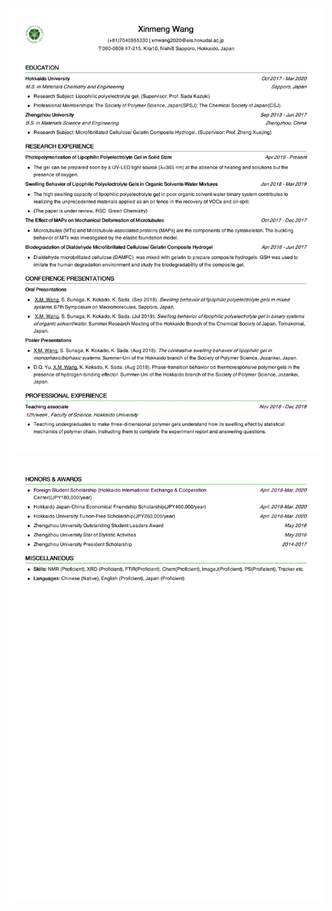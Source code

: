 <html>

<head>

<meta charset="UTF-8">

<meta name="Generator" content="EditPlus®">

<meta name="Author" content="">

<meta name="Keywords" content="">

<meta name="Description" content="">

</head>

<body>

<img src="0001.jpg">

<img src="0002.jpg">

</body>

</html>
